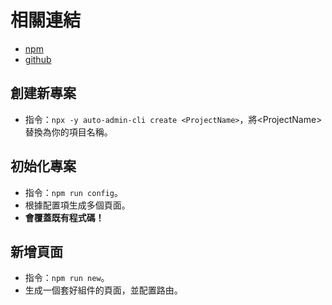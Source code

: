 # 相關連結
- [npm](https://www.npmjs.com/package/auto-admin-cli)
- [github](https://github.com/chiupinchun/auto-admin)

## 創建新專案
- 指令：`npx -y auto-admin-cli create <ProjectName>`，將\<ProjectName>替換為你的項目名稱。

## 初始化專案
- 指令：`npm run config`。
- 根據配置項生成多個頁面。
- **會覆蓋既有程式碼！**

## 新增頁面
- 指令：`npm run new`。
- 生成一個套好組件的頁面，並配置路由。
